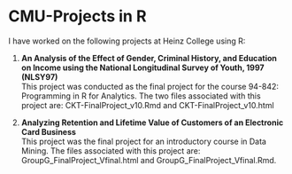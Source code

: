 # CMU-Projects in R
I have worked on the following projects at Heinz College using R:

1. **An Analysis of the Effect of Gender, Criminal History, and Education on Income using the National Longitudinal Survey of Youth, 1997 (NLSY97)** <br/>
This project was conducted as the final project for the course 94-842: Programming in R for Analytics. The two files associated with this project are: CKT-FinalProject_v10.Rmd and CKT-FinalProject_v10.html

2. **Analyzing Retention and Lifetime Value of Customers of an Electronic Card Business** <br/>  This project was the final project for an introductory course in Data Mining. The files associated with this project are: GroupG_FinalProject_Vfinal.html and GroupG_FinalProject_Vfinal.Rmd.
